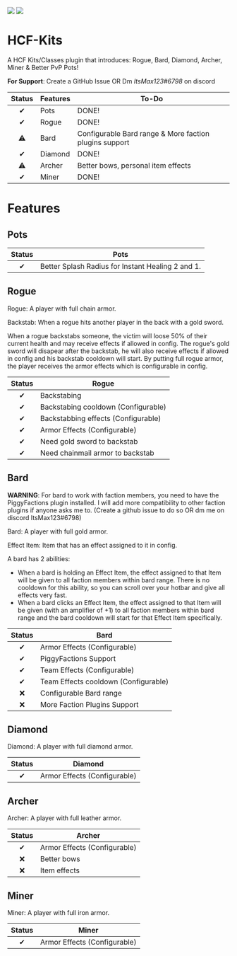 [![](https://poggit.pmmp.io/shield.state/HCF-Kits)](https://poggit.pmmp.io/p/HCF-Kits)
<a href="https://poggit.pmmp.io/p/HCF-Kits"><img src="https://poggit.pmmp.io/shield.state/HCF-Kits"></a>

# HCF-Kits
A HCF Kits/Classes plugin that introduces: Rogue, Bard, Diamond, Archer, Miner & Better PvP Pots!

**For Support**: Create a GitHub Issue OR Dm *ItsMax123#6798* on discord

| Status | Features | To-Do |
| :-: | --- | --- |
| ✔ | Pots | DONE! |
| ✔ | Rogue | DONE! |
| ⚠ | Bard | Configurable Bard range & More faction plugins support |
| ✔ | Diamond | DONE! |
| ⚠ | Archer | Better bows, personal item effects |
| ✔ | Miner | DONE! |

# Features
## Pots

| Status | Pots |
| :-: | --- |
| ✔ | Better Splash Radius for Instant Healing 2 and 1. |

## Rogue

Rogue: A player with full chain armor.

Backstab: When a rogue hits another player in the back with a gold sword.

When a rogue backstabs someone, the victim will loose 50% of their current health and may receive effects if allowed in config. The rogue's gold sword will disapear after the backstab, he will also receive effects if allowed in config and his backstab cooldown will start. By putting full rogue armor, the player receives the armor effects which is configurable in config.

| Status | Rogue |
| :-: | --- |
| ✔ | Backstabing |
| ✔ | Backstabing cooldown (Configurable) |
| ✔ | Backstabbing effects (Configurable) |
| ✔ | Armor Effects (Configurable) |
| ✔ | Need gold sword to backstab |
| ✔ | Need chainmail armor to backstab |

## Bard

**WARNING**: For bard to work with faction members, you need to have the PiggyFactions plugin installed. I will add more compatibility to other faction plugins if anyone asks me to. (Create a github issue to do so OR dm me on discord ItsMax123#6798)

Bard: A player with full gold armor.

Effect Item: Item that has an effect assigned to it in config.

A bard has 2 abilities:
- When a bard is holding an Effect Item, the effect assigned to that Item will be given to all faction members within bard range. There is no cooldown for this ability, so you can scroll over your hotbar and give all effects very fast.
- When a bard clicks an Effect Item, the effect assigned to that Item will be given (with an amplifier of +1) to all faction members within bard range and the bard cooldown will start for that Effect Item specifically.

| Status | Bard |
| :-: | --- |
| ✔ | Armor Effects (Configurable) |
| ✔ | PiggyFactions Support |
| ✔ | Team Effects (Configurable) |
| ✔ | Team Effects cooldown (Configurable) |
| ❌ | Configurable Bard range |
| ❌ | More Faction Plugins Support |

## Diamond

Diamond: A player with full diamond armor.

| Status | Diamond |
| :-: | --- |
| ✔ | Armor Effects (Configurable) |

## Archer

Archer: A player with full leather armor.

| Status | Archer |
| :-: | --- |
| ✔ | Armor Effects (Configurable) | 
| ❌ | Better bows | 
| ❌ | Item effects  | 

## Miner

Miner: A player with full iron armor.

| Status | Miner |
| :-: | --- |
| ✔ | Armor Effects (Configurable) |